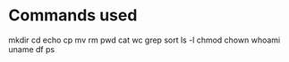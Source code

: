 # Commands used

mkdir
cd
echo
cp 
mv
rm 
pwd
cat
wc
grep
sort
ls -l
chmod
chown
whoami
uname
df
ps
